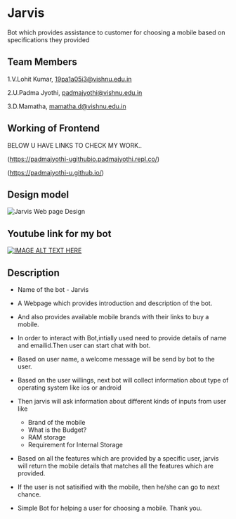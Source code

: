 # Jarvis 
  Bot which provides assistance to customer for choosing a mobile based on specifications they provided
  
## Team Members
1.V.Lohit Kumar, 19pa1a05i3@vishnu.edu.in


2.U.Padma Jyothi, padmajyothi@vishnu.edu.in


3.D.Mamatha, mamatha.d@vishnu.edu.in


## Working of Frontend
BELOW U HAVE LINKS TO CHECK MY WORK..


(https://padmajyothi-ugithubio.padmajyothi.repl.co/)


(https://padmajyothi-u.github.io/)

## Design model 
![Jarvis Web page Design](https://github.com/PadmaJyothi-U/PadmaJyothi-U.github.io/blob/main/img/webpage.PNG)

## Youtube link for my bot
[![IMAGE ALT TEXT HERE](https://img.youtube.com/vi/uQLwMbKEmrs/0.jpg)](https://www.youtube.com/watch?v=rWx_NSwgR1o&t=2s)

## Description
* Name of the bot - Jarvis
* A Webpage which provides introduction and description of the bot.
* And also provides available mobile brands with their links to buy a mobile.
* In order to interact with Bot,intially used need to provide details of name and emailid.Then user can start chat with bot.
* Based on user name, a welcome message will be send by bot to the user.
* Based on the user willings, next bot will collect information about type of operating system like ios or android
* Then jarvis will ask information about different kinds of inputs from user like 
  + Brand of the mobile
  + What is the Budget?
  + RAM storage
  + Requirement for Internal Storage
  
* Based on all the features which are provided by a specific user, jarvis will return the mobile details that matches all the features which are provided.
* If the user is not satisified with the mobile, then he/she can go to next chance. 
* Simple Bot for helping a user for choosing a mobile. Thank you.
